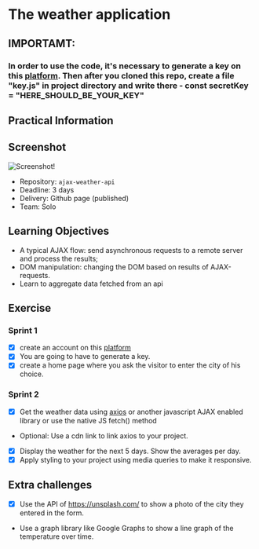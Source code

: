 # The weather application

## IMPORTAMT:
### In order to use the code, it's necessary to generate a key on this [platform](https://openweathermap.org). Then after you cloned this repo, create a file "key.js" in project directory and write there - const secretKey = "HERE_SHOULD_BE_YOUR_KEY" 
## Practical Information

## Screenshot
![Screenshot!](https://raw.githubusercontent.com/nikkizol/weather_app/master/search_result.png)

* Repository: `ajax-weather-api`
* Deadline: 3 days
* Delivery: Github page (published)
* Team: Solo

## Learning Objectives

* A typical AJAX flow: send asynchronous requests to a remote server and process the results;
* DOM manipulation: changing the DOM based on results of AJAX-requests.
* Learn to aggregate data fetched from an api

## Exercise

### Sprint 1

- [X] create an account on this [platform](https://home.openweathermap.org/.)
- [X] You are going to have to generate a key.
- [X] create a home page where you ask the visitor to enter the city of his choice.

### Sprint 2

- [X] Get the weather data using [axios](https://github.com/axios/axios) or another javascript AJAX enabled library or use the native JS fetch() method
- Optional: Use a cdn link to link axios to your project.
- [X] Display the weather for the next 5 days. Show the averages per day.
- [X] Apply styling to your project using media queries to make it responsive.

## Extra challenges

- [X] Use the API of https://unsplash.com/ to show a photo of the city they entered in the form.
- Use a graph library like Google Graphs to show a line graph of the temperature over time.
